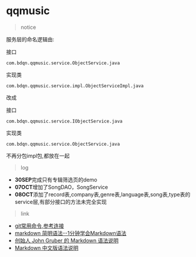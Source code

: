 # qqmusic
> notice

 服务层的命名逻辑由:

接口

```
com.bdqn.qqmusic.service.ObjectService.java
```


实现类

```
com.bdqn.qqmusic.service.impl.ObjectServiceImpl.java
```
 改成

接口

```
com.bdqn.qqmusic.service.IObjectService.java
```
实现类

```
com.bdqn.qqmusic.service.ObjectService.java
```
不再分包impl包,都放在一起

> log

- **30SEP**完成只有专辑筛选页的demo
- **07OCT**增加了SongDAO，SongService 
- **08OCT**添加了record表,company表,genre表,language表,song表,type表的service层,有部分接口的方法未完全实现


> link

* [git常用命令,参考连接](http://note.youdao.com/noteshare?id=111d5965973fa168dd97c1e09fdc7ec4)
* [markdown 简明语法--1分钟学会Markdown语法](http://lutaf.com/markdown-simple-usage.htm)
* [创始人 John Gruber 的 Markdown 语法说明](http://daringfireball.net/projects/markdown/syntax)
* [Markdown 中文版语法说明](http://wowubuntu.com/markdown/#list)



